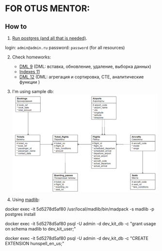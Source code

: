 # FOR OTUS MENTOR:
## How to
1. [Run postgres (and all that is needed)](docs/infrastructure.md). 

login: ```admin@admin.ru```
password: ```password``` (for all resources) 

2. Check homeworks:

   * [DML 9](hw/dml_9.sql) (DML: вставка, обновление, удаление, выборка данных)
   * [Indexes 11](hw/indexes_11.sql)
   * [DML 12](hw/dml_12.sql) (DML: агрегация и сортировка, CTE, аналитические функции )

  

3. I'm using sample db:
   ![sample_db_schema](docs/content/db_schema.png)
  

4. Using [madlib](hw/madlib_scripts.sql):

docker exec -it 5d5278d5af80 /usr/local/madlib/bin/madpack -s madlib -p postgres install

docker exec -it 5d5278d5af80 psql -U admin -d dev_kit_db -c "grant usage on schema madlib to dev_kit_user;"

docker exec -it 5d5278d5af80 psql -U admin -d dev_kit_db -c "CREATE EXTENSION hunspell_en_us;"